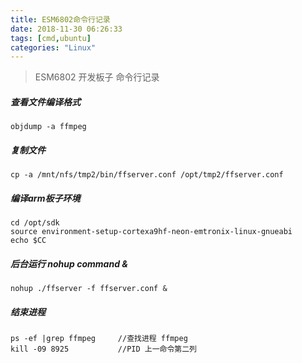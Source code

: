 ```yaml
---
title: ESM6802命令行记录
date: 2018-11-30 06:26:33
tags: [cmd,ubuntu]
categories: "Linux"
---
```


> ESM6802 开发板子 命令行记录
<!-- more -->
##### 查看文件编译格式
```
objdump -a ffmpeg 
```
##### 复制文件
```
cp -a /mnt/nfs/tmp2/bin/ffserver.conf /opt/tmp2/ffserver.conf
```
##### 编译arm板子环境
```
cd /opt/sdk
source environment-setup-cortexa9hf-neon-emtronix-linux-gnueabi 
echo $CC
```
##### 后台运行 nohup command &
```
nohup ./ffserver -f ffserver.conf &
```
##### 结束进程
```
ps -ef |grep ffmpeg     //查找进程 ffmpeg
kill -09 8925           //PID 上一命令第二列
```

